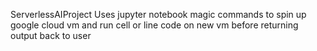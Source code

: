 ServerlessAIProject
Uses jupyter notebook magic commands to spin up google cloud vm and run cell or line code on new vm before returning output back to user
